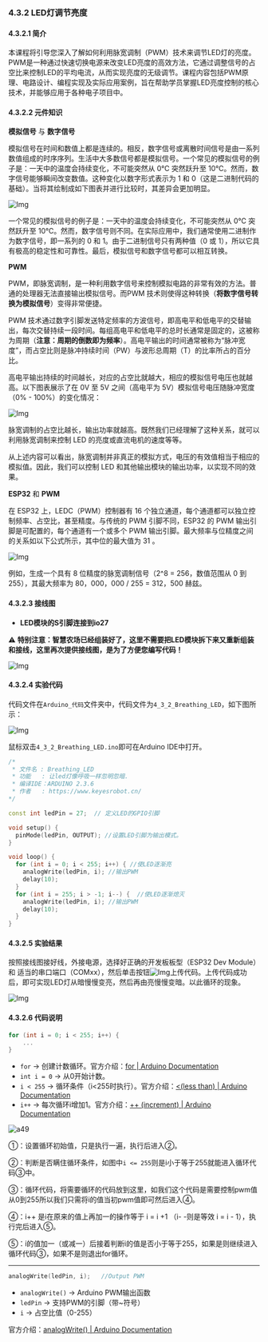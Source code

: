 ### 4.3.2 LED灯调节亮度

#### 4.3.2.1 简介

本课程将引导您深入了解如何利用脉宽调制（PWM）技术来调节LED灯的亮度。PWM是一种通过快速切换电源来改变LED亮度的高效方法，它通过调整信号的占空比来控制LED的平均电流，从而实现亮度的无级调节。课程内容包括PWM原理、电路设计、编程实现及实际应用案例，旨在帮助学员掌握LED亮度控制的核心技术，并能够应用于各种电子项目中。

#### 4.3.2.2 元件知识

**模拟信号** 与 **数字信号**

模拟信号在时间和数值上都是连续的。相反，数字信号或离散时间信号是由一系列数值组成的时序序列。生活中大多数信号都是模拟信号。一个常见的模拟信号的例子是：一天中的温度会持续变化，不可能突然从 0℃ 突然跃升至 10℃。然而，数字信号能够瞬间改变数值。这种变化以数字形式表示为 1 和 0（这是二进制代码的基础）。当将其绘制成如下图表并进行比较时，其差异会更加明显。

![Img](../media/j19.png)

一个常见的模拟信号的例子是：一天中的温度会持续变化，不可能突然从 0℃ 突然跃升至 10℃。然而，数字信号则不同。在实际应用中，我们通常使用二进制作为数字信号，即一系列的 0 和 1。由于二进制信号只有两种值（0 或 1），所以它具有极高的稳定性和可靠性。最后，模拟信号和数字信号都可以相互转换。

**PWM**

PWM，即脉宽调制，是一种利用数字信号来控制模拟电路的非常有效的方法。普通的处理器无法直接输出模拟信号。而PWM 技术则使得这种转换（**将数字信号转换为模拟信号**）变得非常便捷。

PWM 技术通过数字引脚发送特定频率的方波信号，即高电平和低电平的交替输出，每次交替持续一段时间。每组高电平和低电平的总时长通常是固定的，这被称为周期（**注意：周期的倒数即为频率**）。高电平输出的时间通常被称为“脉冲宽度”，而占空比则是脉冲持续时间（PW）与波形总周期（T）的比率所占的百分比。

高电平输出持续的时间越长，对应的占空比就越大，相应的模拟信号电压也就越高。以下图表展示了在 0V 至 5V 之间（高电平为 5V）模拟信号电压随脉冲宽度（0% - 100%）的变化情况：

![Img](../media/j20.png)

脉宽调制的占空比越长，输出功率就越高。既然我们已经理解了这种关系，就可以利用脉宽调制来控制 LED 的亮度或直流电机的速度等等。

从上述内容可以看出，脉宽调制并非真正的模拟方式，电压的有效值相当于相应的模拟值。因此，我们可以控制 LED 和其他输出模块的输出功率，以实现不同的效果。

**ESP32** 和 **PWM**

在 ESP32 上，LEDC（PWM）控制器有 16 个独立通道，每个通道都可以独立控制频率、占空比，甚至精度。与传统的 PWM 引脚不同，ESP32 的 PWM 输出引脚是可配置的，每个通道有一个或多个 PWM 输出引脚。最大频率与位精度之间的关系如以下公式所示，其中位的最大值为 31 。

![Img](../media/j22.png)

例如，生成一个具有 8 位精度的脉宽调制信号（2^8 = 256，数值范围从 0 到 255），其最大频率为 80，000，000 / 255 = 312，500 赫兹。

#### 4.3.2.3 接线图

- **LED模块的S引脚连接到io27**

⚠️ **特别注意：智慧农场已经组装好了，这里不需要把LED模块拆下来又重新组装和接线，这里再次提供接线图，是为了方便您编写代码！**

![Img](../media/couj1.png)

#### 4.3.2.4 实验代码

代码文件在`Arduino_代码`文件夹中，代码文件为`4_3_2_Breathing_LED`，如下图所示：

![Img](../media/couj01.png)

鼠标双击`4_3_2_Breathing_LED.ino`即可在Arduino IDE中打开。

```c++
/*
 * 文件名 : Breathing_LED
 * 功能   : 让led灯像呼吸一样忽明忽暗.
 * 编译IDE：ARDUINO 2.3.6
 * 作者   : https://www.keyesrobot.cn/
*/

const int ledPin = 27;  // 定义LED的GPIO引脚

void setup() {
  pinMode(ledPin, OUTPUT); //设置LED引脚为输出模式。
}

void loop() {
  for (int i = 0; i < 255; i++) { //使LED逐渐亮
    analogWrite(ledPin, i); //输出PWM
    delay(10);
  }
  for (int i = 255; i > -1; i--) {  //使LED逐渐熄灭
    analogWrite(ledPin, i); //输出PWM
    delay(10);
  }
}
```

#### 4.3.2.5 实验结果

按照接线图接好线，外接电源，选择好正确的开发板板型（ESP32 Dev Module）和 适当的串口端口（COMxx），然后单击按钮![Img](../media/cou0.png)上传代码。上传代码成功后，即可实现LED灯从暗慢慢变亮，然后再由亮慢慢变暗。以此循环的现象。  

![Img](../media/LED-Breathing.gif)

#### 4.3.2.6 代码说明

```c
for (int i = 0; i < 255; i++) {
    ...
}
```

- `for` → 创建计数循环。官方介绍：[for | Arduino Documentation](https://docs.arduino.cc/language-reference/en/structure/control-structure/for/)
- `int i = 0` → 从0开始计数。
- `i < 255` → 循环条件（i<255时执行）。官方介绍：[<(less than) | Arduino Documentation](https://docs.arduino.cc/language-reference/en/structure/comparison-operators/lessThan/)
- `i++` → 每次循环i增加1。官方介绍：[++ (increment) | Arduino Documentation](https://docs.arduino.cc/language-reference/en/structure/compound-operators/increment/)

![a49](../media/a49.jpg)

①：设置循环初始值，只是执行一遍，执行后进入②。

②：判断是否瞒住循环条件，如图中`i <= 255`则是i小于等于255就能进入循环代码③中。

③：循环代码，将需要循环的代码放到这里，如我们这个代码是需要控制pwm值从0到255所以我们只需将i的值当初pwm值即可然后进入④。

④：i++ 是i在原来的值上再加一的操作等于 i = i +1 （i- -则是等效 i = i - 1），执行完后进入⑤。

⑤：i的值加一（或减一）后接着判断i的值是否小于等于255，如果是则继续进入循环代码③，如果不是则退出for循环。

---------------------

```c
analogWrite(ledPin, i);   //Output PWM
```

- `analogWrite()` → Arduino PWM输出函数
- `ledPin` → 支持PWM的引脚（带~符号）
- `i` → 占空比值（0-255）

官方介绍：[analogWrite() | Arduino Documentation](https://docs.arduino.cc/language-reference/en/functions/analog-io/analogWrite/)